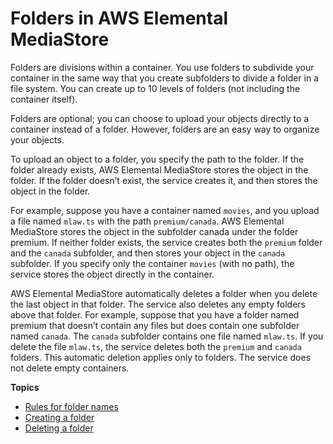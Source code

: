 # Folders in AWS Elemental MediaStore<a name="folders"></a>

Folders are divisions within a container\. You use folders to subdivide your container in the same way that you create subfolders to divide a folder in a file system\. You can create up to 10 levels of folders \(not including the container itself\)\. 

Folders are optional; you can choose to upload your objects directly to a container instead of a folder\. However, folders are an easy way to organize your objects\. 

To upload an object to a folder, you specify the path to the folder\. If the folder already exists, AWS Elemental MediaStore stores the object in the folder\. If the folder doesn’t exist, the service creates it, and then stores the object in the folder\.

For example, suppose you have a container named `movies`, and you upload a file named `mlaw.ts` with the path `premium/canada`\. AWS Elemental MediaStore stores the object in the subfolder canada under the folder premium\. If neither folder exists, the service creates both the `premium` folder and the `canada` subfolder, and then stores your object in the `canada` subfolder\. If you specify only the container `movies` \(with no path\), the service stores the object directly in the container\.

AWS Elemental MediaStore automatically deletes a folder when you delete the last object in that folder\. The service also deletes any empty folders above that folder\. For example, suppose that you have a folder named premium that doesn’t contain any files but does contain one subfolder named `canada`\. The `canada` subfolder contains one file named `mlaw.ts`\. If you delete the file `mlaw.ts`, the service deletes both the `premium` and `canada` folders\. This automatic deletion applies only to folders\. The service does not delete empty containers\.

 

**Topics**
+ [Rules for folder names](folders-rules-for-names.md)
+ [Creating a folder](folders-create.md)
+ [Deleting a folder](folders-delete.md)